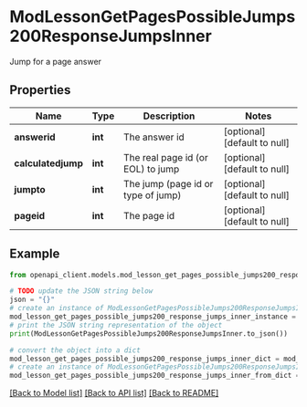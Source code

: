 # ModLessonGetPagesPossibleJumps200ResponseJumpsInner

Jump for a page answer

## Properties

Name | Type | Description | Notes
------------ | ------------- | ------------- | -------------
**answerid** | **int** | The answer id | [optional] [default to null]
**calculatedjump** | **int** | The real page id (or EOL) to jump | [optional] [default to null]
**jumpto** | **int** | The jump (page id or type of jump) | [optional] [default to null]
**pageid** | **int** | The page id | [optional] [default to null]

## Example

```python
from openapi_client.models.mod_lesson_get_pages_possible_jumps200_response_jumps_inner import ModLessonGetPagesPossibleJumps200ResponseJumpsInner

# TODO update the JSON string below
json = "{}"
# create an instance of ModLessonGetPagesPossibleJumps200ResponseJumpsInner from a JSON string
mod_lesson_get_pages_possible_jumps200_response_jumps_inner_instance = ModLessonGetPagesPossibleJumps200ResponseJumpsInner.from_json(json)
# print the JSON string representation of the object
print(ModLessonGetPagesPossibleJumps200ResponseJumpsInner.to_json())

# convert the object into a dict
mod_lesson_get_pages_possible_jumps200_response_jumps_inner_dict = mod_lesson_get_pages_possible_jumps200_response_jumps_inner_instance.to_dict()
# create an instance of ModLessonGetPagesPossibleJumps200ResponseJumpsInner from a dict
mod_lesson_get_pages_possible_jumps200_response_jumps_inner_from_dict = ModLessonGetPagesPossibleJumps200ResponseJumpsInner.from_dict(mod_lesson_get_pages_possible_jumps200_response_jumps_inner_dict)
```
[[Back to Model list]](../README.md#documentation-for-models) [[Back to API list]](../README.md#documentation-for-api-endpoints) [[Back to README]](../README.md)


